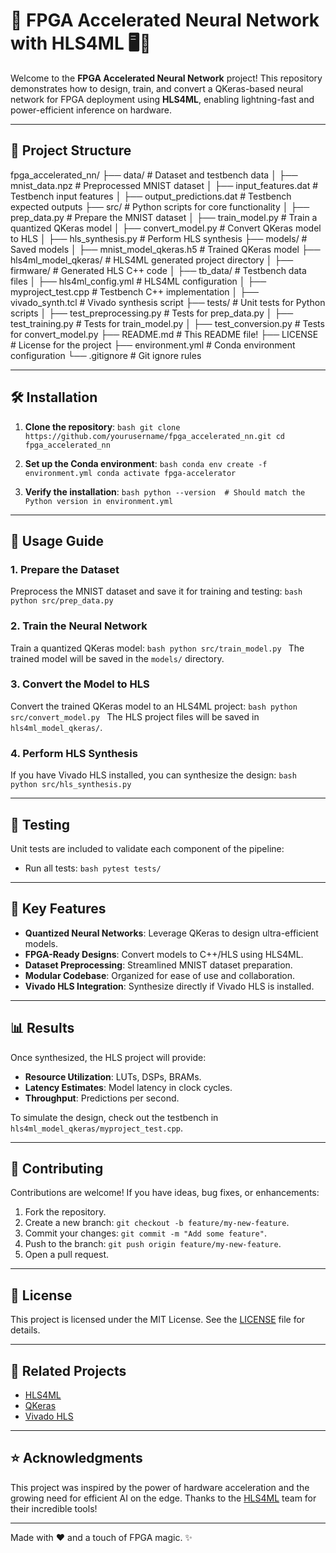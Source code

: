 # 🚀 FPGA Accelerated Neural Network with HLS4ML 🖥️🔧

Welcome to the **FPGA Accelerated Neural Network** project! This repository demonstrates how to design, train, and convert a QKeras-based neural network for FPGA deployment using **HLS4ML**, enabling lightning-fast and power-efficient inference on hardware.  

---

## 📂 Project Structure

fpga_accelerated_nn/
├── data/                    # Dataset and testbench data
│   ├── mnist_data.npz       # Preprocessed MNIST dataset
│   ├── input_features.dat   # Testbench input features
│   ├── output_predictions.dat # Testbench expected outputs
├── src/                     # Python scripts for core functionality
│   ├── prep_data.py         # Prepare the MNIST dataset
│   ├── train_model.py       # Train a quantized QKeras model
│   ├── convert_model.py     # Convert QKeras model to HLS
│   ├── hls_synthesis.py     # Perform HLS synthesis
├── models/                  # Saved models
│   ├── mnist_model_qkeras.h5 # Trained QKeras model
├── hls4ml_model_qkeras/     # HLS4ML generated project directory
│   ├── firmware/            # Generated HLS C++ code
│   ├── tb_data/             # Testbench data files
│   ├── hls4ml_config.yml    # HLS4ML configuration
│   ├── myproject_test.cpp   # Testbench C++ implementation
│   ├── vivado_synth.tcl     # Vivado synthesis script
├── tests/                   # Unit tests for Python scripts
│   ├── test_preprocessing.py # Tests for prep_data.py
│   ├── test_training.py      # Tests for train_model.py
│   ├── test_conversion.py    # Tests for convert_model.py
├── README.md                # This README file!
├── LICENSE                  # License for the project
├── environment.yml          # Conda environment configuration
└── .gitignore               # Git ignore rules

---

## 🛠️ Installation

1. **Clone the repository**:
   `bash
   git clone https://github.com/yourusername/fpga_accelerated_nn.git
   cd fpga_accelerated_nn
   `

2. **Set up the Conda environment**:
   `bash
   conda env create -f environment.yml
   conda activate fpga-accelerator
   `

3. **Verify the installation**:
   `bash
   python --version  # Should match the Python version in environment.yml
   `

---

## 📖 Usage Guide

### 1. **Prepare the Dataset**
   Preprocess the MNIST dataset and save it for training and testing:
   `bash
   python src/prep_data.py
   `

### 2. **Train the Neural Network**
   Train a quantized QKeras model:
   `bash
   python src/train_model.py
   `
   The trained model will be saved in the `models/` directory.

### 3. **Convert the Model to HLS**
   Convert the trained QKeras model to an HLS4ML project:
   `bash
   python src/convert_model.py
   `
   The HLS project files will be saved in `hls4ml_model_qkeras/`.

### 4. **Perform HLS Synthesis**
   If you have Vivado HLS installed, you can synthesize the design:
   `bash
   python src/hls_synthesis.py
   `

---

## 🔬 Testing
Unit tests are included to validate each component of the pipeline:
- Run all tests:
  `bash
  pytest tests/
  `

---

## 🚀 Key Features

- **Quantized Neural Networks**: Leverage QKeras to design ultra-efficient models.
- **FPGA-Ready Designs**: Convert models to C++/HLS using HLS4ML.
- **Dataset Preprocessing**: Streamlined MNIST dataset preparation.
- **Modular Codebase**: Organized for ease of use and collaboration.
- **Vivado HLS Integration**: Synthesize directly if Vivado HLS is installed.

---

## 📊 Results
Once synthesized, the HLS project will provide:
- **Resource Utilization**: LUTs, DSPs, BRAMs.
- **Latency Estimates**: Model latency in clock cycles.
- **Throughput**: Predictions per second.

To simulate the design, check out the testbench in `hls4ml_model_qkeras/myproject_test.cpp`.

---

## 🎨 Contributing
Contributions are welcome! If you have ideas, bug fixes, or enhancements:
1. Fork the repository.
2. Create a new branch: `git checkout -b feature/my-new-feature`.
3. Commit your changes: `git commit -m "Add some feature"`.
4. Push to the branch: `git push origin feature/my-new-feature`.
5. Open a pull request.

---

## 📜 License
This project is licensed under the MIT License. See the [LICENSE](LICENSE) file for details.

---

## 🧩 Related Projects
- [HLS4ML](https://fastmachinelearning.org/hls4ml/)
- [QKeras](https://github.com/google/qkeras)
- [Vivado HLS](https://www.xilinx.com/products/design-tools/vivado.html)

---

## ⭐ Acknowledgments
This project was inspired by the power of hardware acceleration and the growing need for efficient AI on the edge. Thanks to the [HLS4ML](https://fastmachinelearning.org/hls4ml/) team for their incredible tools!

---

Made with ❤️ and a touch of FPGA magic. ✨